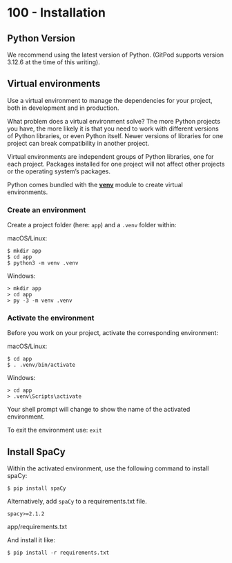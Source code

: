 # 100 - Installation

## Python Version

We recommend using the latest version of Python. (GitPod supports version 3.12.6 at the time of this writing).

## Virtual environments

Use a virtual environment to manage the dependencies for your project, both in development and in production.

What problem does a virtual environment solve? The more Python projects you have, the more likely it is that you need to work with different versions of Python libraries, or even Python itself. Newer versions of libraries for one project can break compatibility in another project.

Virtual environments are independent groups of Python libraries, one for each project. Packages installed for one project will not affect other projects or the operating system’s packages.

Python comes bundled with the **[venv](https://docs.python.org/3/library/venv.html#module-venv)** module to create virtual environments.

### Create an environment

Create a project folder (here: ```app```) and a ```.venv``` folder within:

macOS/Linux:

```
$ mkdir app
$ cd app
$ python3 -m venv .venv
```

Windows:

```
> mkdir app
> cd app
> py -3 -m venv .venv
```

### Activate the environment

Before you work on your project, activate the corresponding environment:

macOS/Linux:

```
$ cd app
$ . .venv/bin/activate
```

Windows:

```
> cd app
> .venv\Scripts\activate
```

Your shell prompt will change to show the name of the activated environment.

To exit the environment use: ```exit```

## Install SpaCy

Within the activated environment, use the following command to install spaCy:

```
$ pip install spaCy
```

Alternatively, add ```spaCy``` to a requirements.txt file.

```
spacy>=2.1.2
```
app/requirements.txt

And install it like:

```
$ pip install -r requirements.txt
```